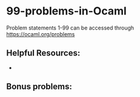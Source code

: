 # 99-problems-in-Ocaml
Problem statements 1-99 can be accessed through https://ocaml.org/problems

## Helpful Resources:
 * []()

## Bonus problems:

